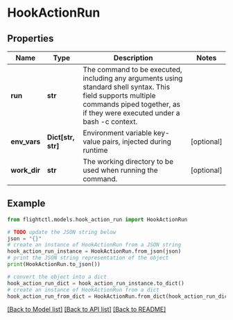 # HookActionRun


## Properties

Name | Type | Description | Notes
------------ | ------------- | ------------- | -------------
**run** | **str** | The command to be executed, including any arguments using standard shell syntax. This field supports multiple commands piped together, as if they were executed under a bash -c context. | 
**env_vars** | **Dict[str, str]** | Environment variable key-value pairs, injected during runtime | [optional] 
**work_dir** | **str** | The working directory to be used when running the command. | [optional] 

## Example

```python
from flightctl.models.hook_action_run import HookActionRun

# TODO update the JSON string below
json = "{}"
# create an instance of HookActionRun from a JSON string
hook_action_run_instance = HookActionRun.from_json(json)
# print the JSON string representation of the object
print(HookActionRun.to_json())

# convert the object into a dict
hook_action_run_dict = hook_action_run_instance.to_dict()
# create an instance of HookActionRun from a dict
hook_action_run_from_dict = HookActionRun.from_dict(hook_action_run_dict)
```
[[Back to Model list]](../README.md#documentation-for-models) [[Back to API list]](../README.md#documentation-for-api-endpoints) [[Back to README]](../README.md)


